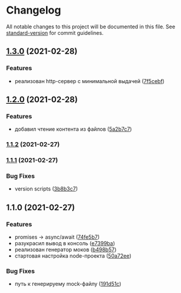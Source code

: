 # Changelog

All notable changes to this project will be documented in this file. See [standard-version](https://github.com/conventional-changelog/standard-version) for commit guidelines.

## [1.3.0](https://github.com/YoginAlex/1708501-buy-and-sell-3/compare/v1.2.0...v1.3.0) (2021-02-28)


### Features

* реализован http-сервер с минимальной выдачей ([7f5cebf](https://github.com/YoginAlex/1708501-buy-and-sell-3/commit/7f5cebfa34946f9521dcfec76e6932c10eba89fe))

## [1.2.0](https://github.com/YoginAlex/1708501-buy-and-sell-3/compare/v1.1.2...v1.2.0) (2021-02-28)


### Features

* добавил чтение контента из файлов ([5a2b7c7](https://github.com/YoginAlex/1708501-buy-and-sell-3/commit/5a2b7c79c47061f271bcf27b7d67c9a8465a5078))

### [1.1.2](https://github.com/YoginAlex/1708501-buy-and-sell-3/compare/v1.1.1...v1.1.2) (2021-02-27)

### [1.1.1](https://github.com/YoginAlex/1708501-buy-and-sell-3/compare/v1.1.0...v1.1.1) (2021-02-27)


### Bug Fixes

* version scripts ([3b8b3c7](https://github.com/YoginAlex/1708501-buy-and-sell-3/commit/3b8b3c7d49fbb9b162a57ae285c6f8b33ab6ad1a))

## 1.1.0 (2021-02-27)


### Features

* promises -> async/await ([74fe5b7](https://github.com/YoginAlex/1708501-buy-and-sell-3/commit/74fe5b764d708ae76e21dcb29fdd69542a8fc7ab))
* разукрасил вывод в консоль ([e7399ba](https://github.com/YoginAlex/1708501-buy-and-sell-3/commit/e7399ba398d04ac0b6eb27e4ac479c1a2a3db96f))
* реализован генератор моков ([b498b57](https://github.com/YoginAlex/1708501-buy-and-sell-3/commit/b498b57149a917707f45a35bc3cd722e8b1980d4))
* стартовая настройка node-проекта ([50a72ee](https://github.com/YoginAlex/1708501-buy-and-sell-3/commit/50a72eed62d84b7b0e4cb2786e834b959055dd00))


### Bug Fixes

* путь к генерируему mock-файлу ([191d51c](https://github.com/YoginAlex/1708501-buy-and-sell-3/commit/191d51cc395f958a8f988b65af6cdf3f117af551))
